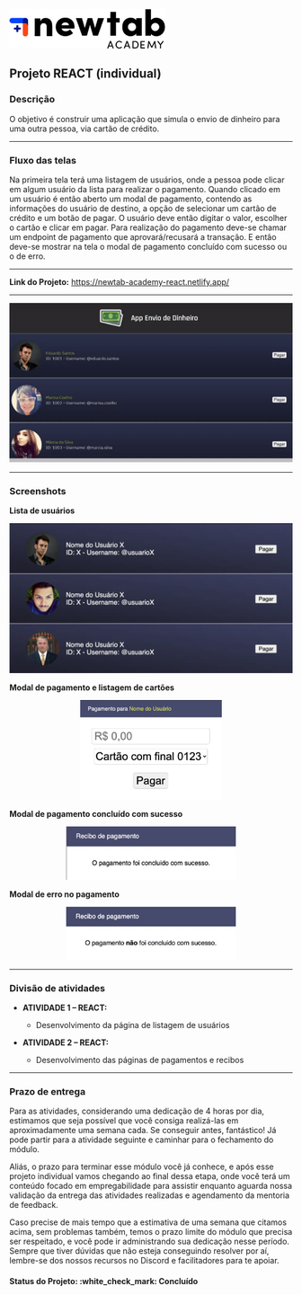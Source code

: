 <img src="./moneyapp/src/Imagens/newtab_academy_logo.webp" width="55%">
<h2>Projeto REACT (individual)</h2>

<h3>Descrição</h3>

<p>O objetivo é construir uma aplicação que simula o envio de dinheiro para uma outra pessoa, via cartão de crédito.</p>

<hr>

<h3>Fluxo das telas</h3>

<p>Na primeira tela terá uma listagem de usuários, onde a pessoa pode clicar em algum usuário da lista para realizar o pagamento. Quando clicado em um usuário é então aberto um modal de pagamento, contendo as informações do usuário de destino, a opção de selecionar um cartão de crédito e um botão de pagar. O usuário deve então digitar o valor, escolher o cartão e clicar em pagar. Para realização do pagamento deve-se chamar um endpoint de pagamento que aprovará/recusará a transação. E então deve-se mostrar na tela o modal de pagamento concluído com sucesso ou o de erro.</p>

<hr>

<p><strong>Link do Projeto:</strong> <a href="https://newtab-academy-react.netlify.app/" target="__blank">https://newtab-academy-react.netlify.app/</a></p>

<hr>

<p align="center">
  <img src="./moneyapp/src/Imagens/projeto.gif">
</p>

<hr>

<h3>Screenshots</h3>

<p><strong>Lista de usuários</strong></p>

<img src="./moneyapp/src/Imagens/screenshot01.webp">

<p><strong>Modal de pagamento e listagem de cartões</strong></p>

<p align="center">
  <img src="./moneyapp/src/Imagens/screenshot02.webp" width="50%">
</p>

<p><strong>Modal de pagamento concluído com sucesso</strong></p>

<p align="center">
  <img src="./moneyapp/src/Imagens/screenshot03.webp" width="60%">
</p>

<p><strong>Modal de erro no pagamento</strong></p>

<p align="center">
  <img src="./moneyapp/src/Imagens/screenshot04.webp" width="60%">
</p>

<hr>

<h3>Divisão de atividades</h3>

<ul>
  <li><strong>ATIVIDADE 1 – REACT:</strong></li>
  <ul>
    <li>Desenvolvimento da página de listagem de usuários</li>
  </ul>
</ul>

<ul>
  <li><strong>ATIVIDADE 2 – REACT:</strong></li>
  <ul>
    <li>Desenvolvimento das páginas de pagamentos e recibos</li>
  </ul>
</ul>

<hr>

<h3>Prazo de entrega</h3>

<p>Para as atividades, considerando uma dedicação de 4 horas por dia, estimamos que seja possível que você consiga realizá-las em aproximadamente uma semana cada. Se conseguir antes, fantástico! Já pode partir para a atividade seguinte e caminhar para o fechamento do módulo.</p>

<p>Aliás, o prazo para terminar esse módulo você já conhece, e após esse projeto individual vamos chegando ao final dessa etapa, onde você terá um conteúdo focado em empregabilidade para assistir enquanto aguarda nossa validação da entrega das atividades realizadas e agendamento da mentoria de feedback.</p>

<p>Caso precise de mais tempo que a estimativa de uma semana que citamos acima, sem problemas também, temos o prazo limite do módulo que precisa ser respeitado, e você pode ir administrando sua dedicação nesse período. Sempre que tiver dúvidas que não esteja conseguindo resolver por aí, lembre-se dos nossos recursos no Discord e facilitadores para te apoiar.</p>

<h4><b>Status do Projeto:</b> :white_check_mark: Concluído</h4>